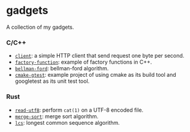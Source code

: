 # gadgets
A collection of my gadgets.

### C/C++
- [`client`](c-cpp/client): a simple HTTP client that send request one byte per second.
- [`factory-function`](c-cpp/factory-function): example of factory functions in C++.
- [`bellman-ford`](c-cpp/bellman-ford): bellman-ford algorithm.
- [`cmake-gtest`](c-cpp/cmake-gtest): example project of using cmake as its build tool and googletest as its unit test tool.

### Rust
- [`read-utf8`](rust/read-utf8): perform `cat(1)` on a UTF-8 encoded file.
- [`merge-sort`](rust/merge-sort): merge sort algorithm.
- [`lcs`](rust/lcs): longest common sequence algorithm.
